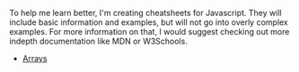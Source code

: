 To help me learn better, I'm creating cheatsheets for Javascript.  They will include basic information and examples, but will not go into overly complex examples.  For more information on that, I would suggest checking out more indepth documentation like MDN or W3Schools. 

- [Arrays](https://github.com/awillem/myCheatsheets/arrays/arrays.md)
